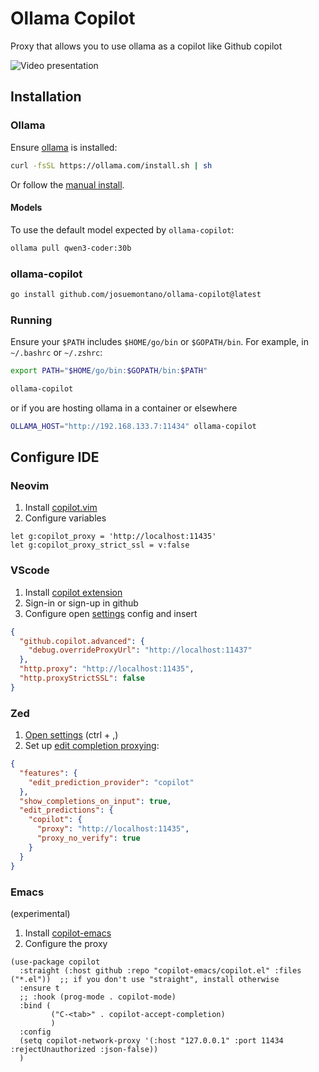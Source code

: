 # Ollama Copilot

Proxy that allows you to use ollama as a copilot like Github copilot

![Video presentation](presentation.gif)

## Installation

### Ollama

Ensure [ollama](https://ollama.com/download/linux) is installed:

```bash
curl -fsSL https://ollama.com/install.sh | sh
```

Or follow the [manual install](https://github.com/ollama/ollama/blob/main/docs/linux.md#manual-install).

#### Models

To use the default model expected by `ollama-copilot`:

```bash
ollama pull qwen3-coder:30b
```

### ollama-copilot

```bash
go install github.com/josuemontano/ollama-copilot@latest
```

### Running

Ensure your `$PATH` includes `$HOME/go/bin` or `$GOPATH/bin`.
For example, in `~/.bashrc` or `~/.zshrc`:

```bash
export PATH="$HOME/go/bin:$GOPATH/bin:$PATH"
```

```bash
ollama-copilot
```

or if you are hosting ollama in a container or elsewhere

```bash
OLLAMA_HOST="http://192.168.133.7:11434" ollama-copilot
```

## Configure IDE

### Neovim

1. Install [copilot.vim](https://github.com/github/copilot.vim)
1. Configure variables

```vim
let g:copilot_proxy = 'http://localhost:11435'
let g:copilot_proxy_strict_ssl = v:false
```

### VScode

1. Install [copilot extension](https://marketplace.visualstudio.com/items?itemName=GitHub.copilot)
1. Sign-in or sign-up in github
1. Configure open [settings](https://code.visualstudio.com/docs/getstarted/settings) config and insert

```json
{
  "github.copilot.advanced": {
    "debug.overrideProxyUrl": "http://localhost:11437"
  },
  "http.proxy": "http://localhost:11435",
  "http.proxyStrictSSL": false
}
```

### Zed

1. [Open settings](https://zed.dev/docs/configuring-zed) (ctrl + ,)
1. Set up [edit completion proxying](https://github.com/zed-industries/zed/pull/24364):

```json
{
  "features": {
    "edit_prediction_provider": "copilot"
  },
  "show_completions_on_input": true,
  "edit_predictions": {
    "copilot": {
      "proxy": "http://localhost:11435",
      "proxy_no_verify": true
    }
  }
}
```

### Emacs

(experimental)

1. Install [copilot-emacs](https://github.com/copilot-emacs/copilot.el)
1. Configure the proxy

```elisp
(use-package copilot
  :straight (:host github :repo "copilot-emacs/copilot.el" :files ("*.el"))  ;; if you don't use "straight", install otherwise
  :ensure t
  ;; :hook (prog-mode . copilot-mode)
  :bind (
         ("C-<tab>" . copilot-accept-completion)
         )
  :config
  (setq copilot-network-proxy '(:host "127.0.0.1" :port 11434 :rejectUnauthorized :json-false))
  )
```
